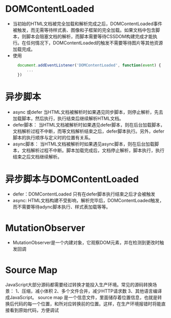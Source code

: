 # DOMContentLoaded
- 当初始的HTML文档被完全加载和解析完成之后，DOMContentLoaded事件被触发，而无需等待样式表、图像和子框架的完全加载。如果文档中包含脚本，则脚本会阻塞文档的解析，而脚本需要等待CSSDOM构建完成才能执行。在任何情况下，DOMContentLoaded的触发不需要等待图片等其他资源加载完成。
- 使用
  ```js
    document.addEventListener('DOMContentLoaded', function(event) {
        ...
    })
  ```

# 异步脚本
- async 或defer
  当HTML文档被解析时如果遇见同步脚本，则停止解析，先去加载脚本，然后执行，执行结束后继续解析HTML文档。
- defer脚本：
  当HTML文档被解析时如果遇见defer脚本，则在后台加载脚本，文档解析过程不中断，而等文档解析结束之后，defer脚本执行。另外，defer脚本的执行顺序与定义时的位置有关系。
- async脚本：
  当HTML文档被解析时如果遇见async脚本，则在后台加载脚本，文档解析过程不中断。脚本加载完成后，文档停止解析，脚本执行，执行结束之后文档继续解析。

# 异步脚本与DOMContentLoaded
- defer：DOMContentLoaded 只有在defer脚本执行结束之后才会被触发
- async: HTML文档构建不受影响，解析完毕后，DOMContentLoaded触发，而不需要等待adync脚本执行、样式表加载等等。

# MutationObserver
- MutationObserver是一个内建对象，它观察DOM元素，并在检测到更改时触发回调

# Source Map
JavaScript大部分源码都需要经过转换才能投入生产环境。常见的源码转换场景：
1、压缩，减小体积
2、多个文件合并，减少HTTP请求数
3、其他语言编译成JavaScript。
source map 是一个信息文件，里面储存着位置信息，也就是转换后代码的每一个位置，和所对应转换前的位置。这样，在生产环境报错时将能直接看到原始代码，方便调试